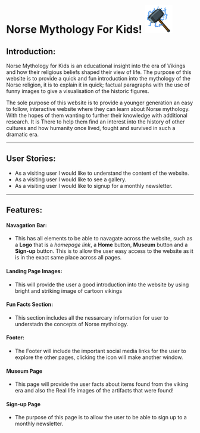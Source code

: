# **Norse Mythology For Kids!** <img src="assets/images/Thors-hammer-logo.png" width=75 height=75>

## **Introduction:**

Norse Mythology for Kids is an educational insight into the era of Vikings and how their religious beliefs shaped their view of life. The purpose of this website is to provide a quick and fun introduction into the mythology of the Norse religion, it is to explain it in quick; factual paragraphs with the use of funny images to give a visualisation of the historic figures.

The sole purpose of this website is to provide a younger generation an easy to follow, interactive website where they can learn about Norse mythology. With the hopes of them wanting to further their knowledge with additional research. It is There to help 
them find an interest into the history of other cultures and how humanity once lived, fought and survived in such a dramatic era.

---

## **User Stories:**

* As a visiting user I would like to understand the content of the website.
* As a visiting user I would like to see a gallery.
* As a visiting user I would like to signup for a monthly newsletter.

---

## **Features:**

 ####  **Navagation Bar:**
   * This has all elements to be able to navagate across the website, such as a **Logo** that is a *homepage link*, a **Home** button, **Museum** button and a **Sign-up** button. This is to allow the user easy access to the website as it is in the exact same place across all pages.

 #### **Landing Page Images:**
 * This will provide the user a good introduction into the website by using bright and striking image of cartoon vikings
 
 #### **Fun Facts Section:** 
 * This section includes all the nessarcary information for user to understadn the concepts of Norse mythology.

 #### **Footer:**
 * The Footer will include the important social media links for the user to explore the other pages, clicking  the icon will make another window.

 #### **Museum Page**
 * This page will provide the user facts about items found from the viking era and also the Real life images of the artifacts that were found!

 #### **Sign-up Page**
 * The purpose of this page is to allow the user to be able to sign up to a monthly newsletter.
